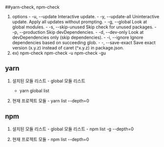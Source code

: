 ##yarn-check, npm-check
  1. options
    - -u, --update          Interactive update.
    - -y, --update-all      Uninteractive update. Apply all updates without prompting.
    - -g, --global          Look at global modules.
    - -s, --skip-unused     Skip check for unused packages.
    - -p, --production      Skip devDependencies.
    - -d, --dev-only        Look at devDependencies only (skip dependencies).
    - -i, --ignore          Ignore dependencies based on succeeding glob.
    - -, --save-exact      Save exact version (x.y.z) instead of caret (^x.y.z) in package.json.
  2. ex)
    npm-check
    npm-check -u
    npm-check -gu
  
## yarn
  1. 설치된 모듈 리스트
    - global 모듈 리스트
      - yarn global list

  2. 현재 프로젝트 모듈
    - yarn list --depth=0
  
  
## npm
  1. 설치된 모듈 리스트
    - global 모듈 리스트
    - npm list -g --depth=0

  2. 현재 프로젝트 모듈
    - npm list --depth=0
  
  
   
